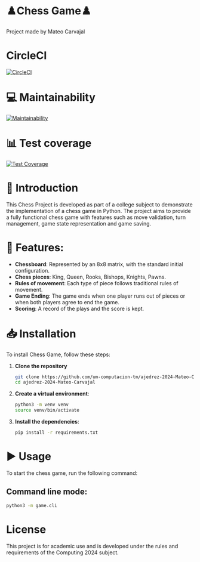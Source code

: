 # **♟️Chess Game♟️**

Project made by Mateo Carvajal

# **CircleCI**
[![CircleCI](https://dl.circleci.com/status-badge/img/gh/um-computacion-tm/ajedrez-2024-Mateo-Carvajal/tree/main.svg?style=svg)](https://dl.circleci.com/status-badge/redirect/gh/um-computacion-tm/ajedrez-2024-Mateo-Carvajal/tree/main)


# **💻 Maintainability**
[![Maintainability](https://api.codeclimate.com/v1/badges/f217e9d09736104fcae8/maintainability)](https://codeclimate.com/github/um-computacion-tm/ajedrez-2024-Mateo-Carvajal/maintainability)


# **📊 Test coverage**
[![Test Coverage](https://api.codeclimate.com/v1/badges/f217e9d09736104fcae8/test_coverage)](https://codeclimate.com/github/um-computacion-tm/ajedrez-2024-Mateo-Carvajal/test_coverage)


# **📄 Introduction**

This Chess Project is developed as part of a college subject to demonstrate the implementation of a chess game in Python. The project aims to provide a fully functional chess game with features such as move validation, turn management, game state representation and game saving.


# **🧩 Features:**

-  **Chessboard**: Represented by an 8x8 matrix, with the standard initial configuration.
-  **Chess pieces**: King, Queen, Rooks, Bishops, Knights, Pawns.
-  **Rules of movement**: Each type of piece follows traditional rules of movement.
-  **Game Ending**: The game ends when one player runs out of pieces or when both players agree to end the game.
-  **Scoring**: A record of the plays and the score is kept.


# **📥 Installation**

To install Chess Game, follow these steps:

1. **Clone the repository**
    ```bash
    git clone https://github.com/um-computacion-tm/ajedrez-2024-Mateo-Carvajal.git
    cd ajedrez-2024-Mateo-Carvajal
    ```

2. **Create a virtual environment**:
    ```bash
    python3 -m venv venv
    source venv/bin/activate
    ```

3. **Install the dependencies**:
    ```bash
    pip install -r requirements.txt
    ```


# **▶️ Usage**

To start the chess game, run the following command:

## Command line mode:

```bash
python3 -m game.cli
```

# License

This project is for academic use and is developed under the rules and requirements of the Computing 2024 subject.

